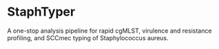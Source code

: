 # StaphTyper
A one-stop analysis pipeline for rapid cgMLST, virulence and resistance profiling, and SCCmec typing of Staphylococcus aureus.
